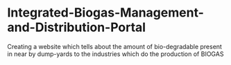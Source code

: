 # Integrated-Biogas-Management-and-Distribution-Portal

Creating a website which tells about the amount of bio-degradable present in near by dump-yards to the industries which do the production of BIOGAS

